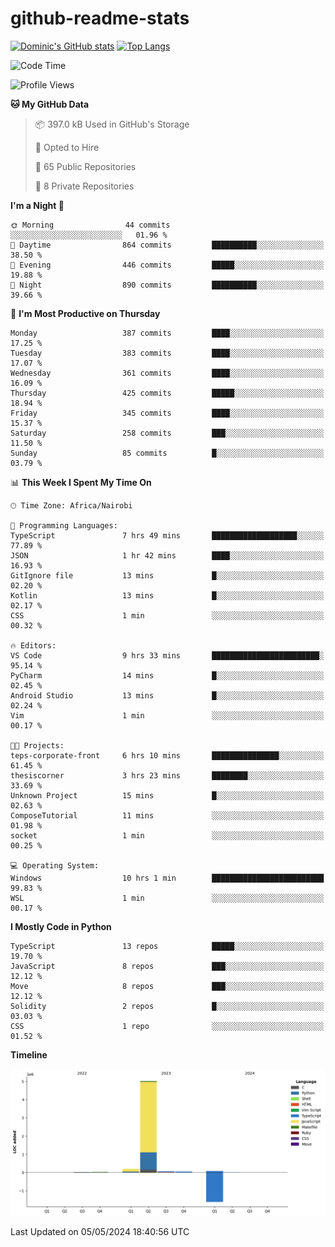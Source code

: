 # github-readme-stats
[![Dominic's GitHub stats](https://github-readme-stats.vercel.app/api?username=Domengo&show_icons=true)](https://github.com/anuraghazra/github-readme-stats)
[![Top Langs](https://github-readme-stats.vercel.app/api/top-langs/?username=Domengo&show_icons=true)](https://github.com/Domengo/github-readme-stats)

<!--START_SECTION:waka-->
![Code Time](http://img.shields.io/badge/Code%20Time-636%20hrs%2024%20mins-blue)

![Profile Views](http://img.shields.io/badge/Profile%20Views-0-blue)

**🐱 My GitHub Data** 

> 📦 397.0 kB Used in GitHub's Storage 
 > 
> 💼 Opted to Hire
 > 
> 📜 65 Public Repositories 
 > 
> 🔑 8 Private Repositories 
 > 
**I'm a Night 🦉** 

```text
🌞 Morning                44 commits          ░░░░░░░░░░░░░░░░░░░░░░░░░   01.96 % 
🌆 Daytime                864 commits         ██████████░░░░░░░░░░░░░░░   38.50 % 
🌃 Evening                446 commits         █████░░░░░░░░░░░░░░░░░░░░   19.88 % 
🌙 Night                  890 commits         ██████████░░░░░░░░░░░░░░░   39.66 % 
```
📅 **I'm Most Productive on Thursday** 

```text
Monday                   387 commits         ████░░░░░░░░░░░░░░░░░░░░░   17.25 % 
Tuesday                  383 commits         ████░░░░░░░░░░░░░░░░░░░░░   17.07 % 
Wednesday                361 commits         ████░░░░░░░░░░░░░░░░░░░░░   16.09 % 
Thursday                 425 commits         █████░░░░░░░░░░░░░░░░░░░░   18.94 % 
Friday                   345 commits         ████░░░░░░░░░░░░░░░░░░░░░   15.37 % 
Saturday                 258 commits         ███░░░░░░░░░░░░░░░░░░░░░░   11.50 % 
Sunday                   85 commits          █░░░░░░░░░░░░░░░░░░░░░░░░   03.79 % 
```


📊 **This Week I Spent My Time On** 

```text
🕑︎ Time Zone: Africa/Nairobi

💬 Programming Languages: 
TypeScript               7 hrs 49 mins       ███████████████████░░░░░░   77.89 % 
JSON                     1 hr 42 mins        ████░░░░░░░░░░░░░░░░░░░░░   16.93 % 
GitIgnore file           13 mins             █░░░░░░░░░░░░░░░░░░░░░░░░   02.20 % 
Kotlin                   13 mins             █░░░░░░░░░░░░░░░░░░░░░░░░   02.17 % 
CSS                      1 min               ░░░░░░░░░░░░░░░░░░░░░░░░░   00.32 % 

🔥 Editors: 
VS Code                  9 hrs 33 mins       ████████████████████████░   95.14 % 
PyCharm                  14 mins             █░░░░░░░░░░░░░░░░░░░░░░░░   02.45 % 
Android Studio           13 mins             █░░░░░░░░░░░░░░░░░░░░░░░░   02.24 % 
Vim                      1 min               ░░░░░░░░░░░░░░░░░░░░░░░░░   00.17 % 

🐱‍💻 Projects: 
teps-corporate-front     6 hrs 10 mins       ███████████████░░░░░░░░░░   61.45 % 
thesiscorner             3 hrs 23 mins       ████████░░░░░░░░░░░░░░░░░   33.69 % 
Unknown Project          15 mins             █░░░░░░░░░░░░░░░░░░░░░░░░   02.63 % 
ComposeTutorial          11 mins             ░░░░░░░░░░░░░░░░░░░░░░░░░   01.98 % 
socket                   1 min               ░░░░░░░░░░░░░░░░░░░░░░░░░   00.25 % 

💻 Operating System: 
Windows                  10 hrs 1 min        █████████████████████████   99.83 % 
WSL                      1 min               ░░░░░░░░░░░░░░░░░░░░░░░░░   00.17 % 
```

**I Mostly Code in Python** 

```text
TypeScript               13 repos            █████░░░░░░░░░░░░░░░░░░░░   19.70 % 
JavaScript               8 repos             ███░░░░░░░░░░░░░░░░░░░░░░   12.12 % 
Move                     8 repos             ███░░░░░░░░░░░░░░░░░░░░░░   12.12 % 
Solidity                 2 repos             █░░░░░░░░░░░░░░░░░░░░░░░░   03.03 % 
CSS                      1 repo              ░░░░░░░░░░░░░░░░░░░░░░░░░   01.52 % 
```



**Timeline**

![Lines of Code chart](https://raw.githubusercontent.com/Domengo/Domengo/main/assets/bar_graph.png)


 Last Updated on 05/05/2024 18:40:56 UTC
<!--END_SECTION:waka-->


